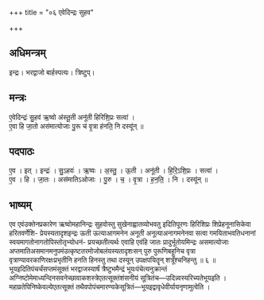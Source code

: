 +++
title = "०६ एवेदिन्द्रः सुहव"

+++
## अधिमन्त्रम्
इन्द्रः। भरद्वाजो बार्हस्पत्यः। त्रिष्टुप्।

## मन्त्रः
ए॒वेदिन्द्रः॑ सु॒हव॑ ऋ॒ष्वो अ॑स्तू॒ती अनू॑ती हिरिशि॒प्रः सत्वा॑ ।  
ए॒वा हि जा॒तो अस॑मात्योजाः पु॒रू च॑ वृ॒त्रा ह॑नति॒ नि दस्यू॑न् ॥

## पदपाठः
ए॒व । इत् । इन्द्रः॑ । सु॒ऽहवः॑ । ऋ॒ष्वः । अ॒स्तु॒ । ऊ॒ती । अनू॑ती । हि॒रि॒ऽशि॒प्रः । सत्वा॑ ।  
ए॒व । हि । जा॒तः । अस॑मातिऽओजाः । पु॒रु । च॒ । वृ॒त्रा । ह॒न॒ति॒ । नि । दस्यू॑न् ॥

## भाष्यम्
एव एवंउक्तेनप्रकारेण ऋष्वोमहानिन्द्रः सुहवोस्तु सुखेनाह्वातव्योभवतु इदितिपूरणः हिरिशिप्रः शिप्रेहनूनासिकेवा हरितवर्णेशि- प्रेयस्यतादृशइन्द्रः ऊती ऊत्याआगमनेन अनूती अनूत्याअनागमनेनवा सत्वा गमयिताभवतिधनानां स्वयमागतोनागतोपिस्तोतृभ्योधनं- प्रयच्छतीत्यर्थः एवाहि एवंहि जातः प्रादुर्भूतोयमिन्द्रः असमात्योजाः अप्तमातिअसमानमनुपमंउत्कृष्टतरमोजोबलंयस्यतादृशःसन् पुरु पुरूणिबहूनिच वृत्रा वृत्राण्यावरकाणिरक्षःप्रभृतीनि हनति हिनस्तु तथा दस्यून् उपक्षपयितॄन् शत्रूँश्चनिहन्तु ॥ ६ ॥भूयइदितिपंचर्चंसप्तमंसूक्तं भरद्वाजस्यार्षं त्रैष्टुभमैन्द्रं भूयःपंचेत्यनुक्रान्तं अग्निष्टोमेमाध्यन्दिनसवनेच्छावाकशस्त्रेएतत्सूक्तंशंसनीयं सूत्रितंच—उदिन्न्वस्यरिच्यतेभूयइति । महाव्रतेपिनिष्केवल्येएतत्सूक्तं तथैवपोपंचमारण्यकेसूत्रितं—भूयइद्वावृधेवीर्यायनृणामुत्वेति ।